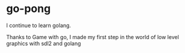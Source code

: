 # go-pong

I continue to learn golang.

Thanks to Game with go, I made my first step in the world of low level graphics with sdl2 and golang